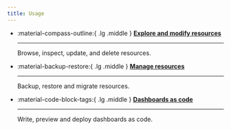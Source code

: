 ```yaml
---
title: Usage
---
```


<div class="grid cards" markdown>

-   :material-compass-outline:{ .lg .middle } __[Explore and modify resources](./explore-modify-resources.md)__

    ---

    Browse, inspect, update, and delete resources.

-   :material-backup-restore:{ .lg .middle } __[Manage resources](./manage-resources.md)__

    ---

    Backup, restore and migrate resources.

-   :material-code-block-tags:{ .lg .middle } __[Dashboards as code](#)__

    ---

    Write, preview and deploy dashboards as code.

</div>
